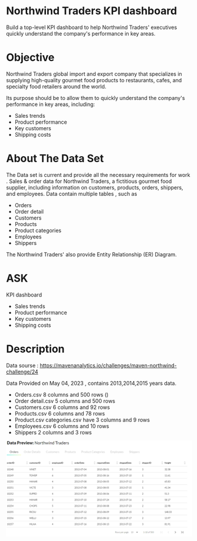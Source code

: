 #  Northwind Traders KPI dashboard
Build a top-level KPI dashboard to help Northwind Traders' executives quickly understand the company's performance in key areas.

# Objective 
Northwind Traders global import and export company that specializes in supplying high-quality gourmet food products to restaurants, cafes, and specialty food retailers around the world.

Its purpose should be to allow them to quickly understand the company's performance in key areas, including:

* Sales trends
* Product performance
* Key customers
* Shipping costs

# About The Data Set 
The Data set is current and provide all the necessary requirements for work . 
Sales & order data for Northwind Traders, a fictitious gourmet food supplier, including information on customers, products, orders, shippers, and employees. 
Data contain multiple tables , such as 
* Orders 
* Order detail 
* Customers 
* Products
* Product categories
* Employees
* Shippers

The Northwind Traders' also provide Entity Relationship (ER) Diagram. 


# ASK 

KPI dashboard 
* Sales trends
* Product performance
* Key customers
* Shipping costs 

# Description 
Data sourse : https://mavenanalytics.io/challenges/maven-northwind-challenge/24

Data Provided on  May 04, 2023 , contains 2013,2014,2015 years data.


 
* Orders.csv  8 columns and 500 rows ()
* Order detail.csv  5 columns  and 500 rows 
* Customers.csv  6 columns and 92 rows 
* Products.csv 6 columns and 78 rows 
* Product.csv categories.csv have 3 columns and 9 rows 
* Employees.csv 6 columns and 10 rows 
* Shippers 2 columns and 3 rows 

![Order!](order_table.png)